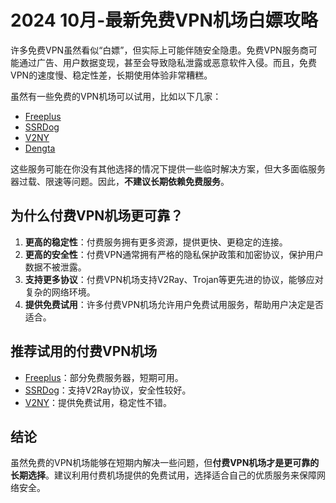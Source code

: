 # 2024 10月-最新免费VPN机场白嫖攻略

许多免费VPN虽然看似“白嫖”，但实际上可能伴随安全隐患。免费VPN服务商可能通过广告、用户数据变现，甚至会导致隐私泄露或恶意软件入侵。而且，免费VPN的速度慢、稳定性差，长期使用体验非常糟糕。

虽然有一些免费的VPN机场可以试用，比如以下几家：
- [Freeplus](https://freeplus.top/)
- [SSRDog](https://v.ssrdog222.com/)
- [V2NY](https://www.v2ny.de/)
- [Dengta](https://dengta.xn--xhq8sm16c5ls.com/)

这些服务可能在你没有其他选择的情况下提供一些临时解决方案，但大多面临服务器过载、限速等问题。因此，**不建议长期依赖免费服务**。

## 为什么付费VPN机场更可靠？

1. **更高的稳定性**：付费服务拥有更多资源，提供更快、更稳定的连接。
2. **更高的安全性**：付费VPN通常拥有严格的隐私保护政策和加密协议，保护用户数据不被泄露。
3. **支持更多协议**：付费VPN机场支持V2Ray、Trojan等更先进的协议，能够应对复杂的网络环境。
4. **提供免费试用**：许多付费VPN机场允许用户免费试用服务，帮助用户决定是否适合。

## 推荐试用的付费VPN机场

- [Freeplus](https://freeplus.top/)：部分免费服务器，短期可用。
- [SSRDog](https://v.ssrdog222.com/)：支持V2Ray协议，安全性较好。
- [V2NY](https://www.v2ny.de/)：提供免费试用，稳定性不错。

## 结论

虽然免费的VPN机场能够在短期内解决一些问题，但**付费VPN机场才是更可靠的长期选择**。建议利用付费机场提供的免费试用，选择适合自己的优质服务来保障网络安全。
